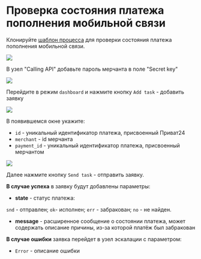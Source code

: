 # Проверка состояния платежа пополнения мобильной связи

Клонируйте [шаблон процесса](https://www.corezoid.com/admin/edit_conv/27717/5058) для проверки состояния платежа пополнения мобильной связи.

![](../img/mandrill_copy_conveyor.png)

В узел "Calling API" добавьте пароль мерчанта в поле "Secret key"

![](../img/secret.png)

Перейдите в режим `dashboard` и нажмите кнопку `Add task` - добавить заявку

![](../img/mandrill_dashboard.png)

В появившемся окне укажите:
*   `id` - уникальный идентификатор платежа, присвоенный Приват24
*   `merchant` - id мерчанта
*   `payment_id` - уникальный идентификатор платежа, присвоенный мерчантом

![](../img/check_mob.png)

Далее нажмите кнопку `Send task` - отправить заявку.

**В случае успеха** в заявку будут добавлены параметры:

* **state** - статус платежа:

`snd` - отправлен; `ok`- исполнен; `err` - забракован; `no` - не найден.

* **message** - расширенное сообщение о состоянии платежа, может содержать описание причины, из-за которой платёж был забракован

**В случае ошибки** заявка перейдет в узел эскалации с параметром:
* `Error` - описание ошибки

